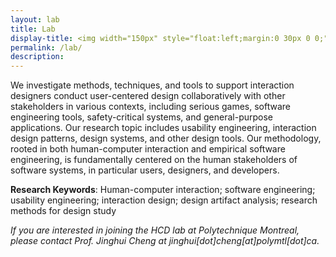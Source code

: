 ```yaml
---
layout: lab
title: Lab
display-title: <img width="150px" style="float:left;margin:0 30px 0 0;" src="../assets/img/logo_notext.png"/>Human-Centered Design (HCD) Lab
permalink: /lab/
description: 
---
```


We investigate methods, techniques, and tools to support interaction designers conduct user-centered design collaboratively with other stakeholders in various contexts, including serious games, software engineering tools, safety-critical systems, and general-purpose applications. Our research topic includes usability engineering, interaction design patterns, design systems, and other design tools. Our methodology, rooted in both human-computer interaction and empirical software engineering, is fundamentally centered on the human stakeholders of software systems, in particular users, designers, and developers.

**Research Keywords**: Human-computer interaction; software engineering; usability engineering; interaction design; design artifact analysis; research methods for design study

*If you are interested in joining the HCD lab at Polytechnique Montreal, please contact Prof. Jinghui Cheng at jinghui[dot]cheng[at]polymtl[dot]ca.*